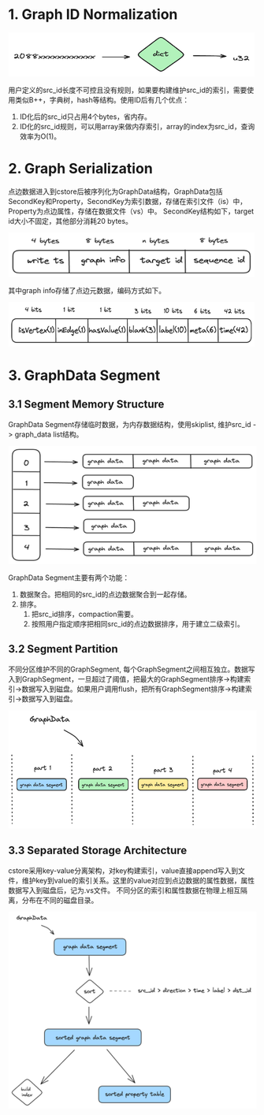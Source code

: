 # 1. Graph ID Normalization
<img src="../static/img/dict.png" width="500" height="90" />

用户定义的src_id长度不可控且没有规则，如果要构建维护src_id的索引，需要使用类似B++，字典树，hash等结构。使用ID后有几个优点：
1. ID化后的src_id只占用4个bytes，省内存。
2. ID化的src_id规则，可以用array来做内存索引，array的index为src_id，查询效率为O(1)。

# 2. Graph Serialization
点边数据进入到cstore后被序列化为GraphData结构，GraphData包括SecondKey和Property，SecondKey为索引数据，存储在索引文件（is）中，Property为点边属性，存储在数据文件（vs）中。
SecondKey结构如下，target id大小不固定，其他部分消耗20 bytes。

<img src="../static/img/second_key.png" width="500" height="90" />

其中graph info存储了点边元数据，编码方式如下。

<img src="../static/img/graph_info.png" width="500" height="90" />


# 3. GraphData Segment
## 3.1 Segment Memory Structure
GraphData Segment存储临时数据，为内存数据结构，使用skiplist, 维护src_id -> graph_data list结构。

<img src="../static/img/segment_mem_tructure.png" width="600" height="240" />

GraphData Segment主要有两个功能：
1. 数据聚合。把相同的src_id的点边数据聚合到一起存储。
2. 排序。
   1. 把src_id排序，compaction需要。
   2. 按照用户指定顺序把相同src_id的点边数据排序，用于建立二级索引。

## 3.2 Segment Partition
不同分区维护不同的GraphSegment, 每个GraphSegment之间相互独立。数据写入到GraphSegment，一旦超过了阈值，把最大的GraphSegment排序->构建索引->数据写入到磁盘。如果用户调用flush，把所有GraphSegment排序->构建索引->数据写入到磁盘。

<img src="../static/img/segment_partition.png" width="600" height="240" />

## 3.3 Separated Storage Architecture 
cstore采用key-value分离架构，对key构建索引，value直接append写入到文件，维护key到value的索引关系。这里的value对应到点边数据的属性数据，属性数据写入到磁盘后，记为.vs文件。
不同分区的索引和属性数据在物理上相互隔离，分布在不同的磁盘目录。

<img src="../static/img/segment_write.png" width="600" height="400" />
